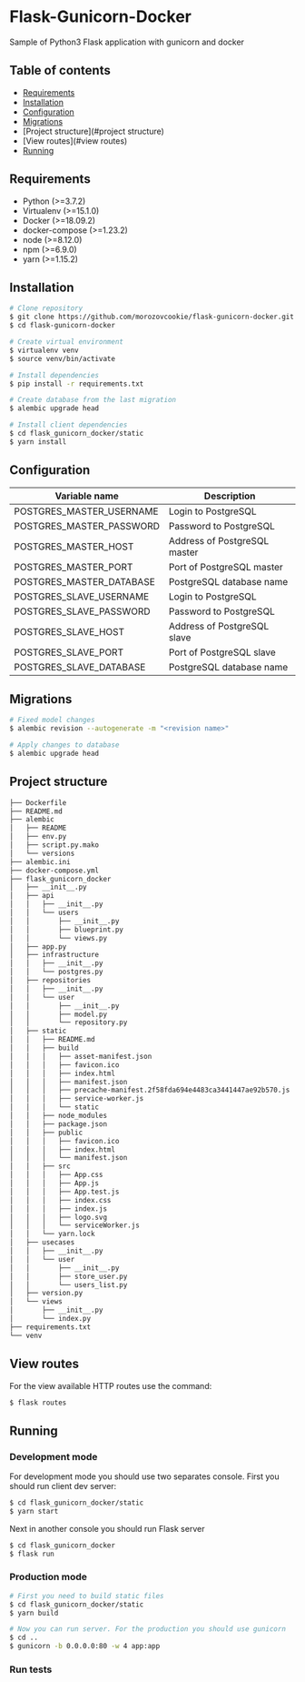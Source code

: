 # Flask-Gunicorn-Docker

Sample of Python3 Flask application with gunicorn and docker

## Table of contents

- [Requirements](#requirements)
- [Installation](#installation)
- [Configuration](#configuration)
- [Migrations](#migrations)
- [Project structure](#project structure)
- [View routes](#view routes)
- [Running](#running)

## Requirements

- Python (>=3.7.2)
- Virtualenv (>=15.1.0)
- Docker (>=18.09.2)
- docker-compose (>=1.23.2)
- node (>=8.12.0)
- npm (>=6.9.0)
- yarn (>=1.15.2)

## Installation

```bash
# Clone repository
$ git clone https://github.com/morozovcookie/flask-gunicorn-docker.git
$ cd flask-gunicorn-docker

# Create virtual environment
$ virtualenv venv
$ source venv/bin/activate

# Install dependencies
$ pip install -r requirements.txt

# Create database from the last migration
$ alembic upgrade head

# Install client dependencies
$ cd flask_gunicorn_docker/static
$ yarn install
```

## Configuration

|Variable name|Description|
|---|---|
|POSTGRES_MASTER_USERNAME|Login to PostgreSQL|
|POSTGRES_MASTER_PASSWORD|Password to PostgreSQL|
|POSTGRES_MASTER_HOST|Address of PostgreSQL master|
|POSTGRES_MASTER_PORT|Port of PostgreSQL master|
|POSTGRES_MASTER_DATABASE|PostgreSQL database name|
|POSTGRES_SLAVE_USERNAME|Login to PostgreSQL|
|POSTGRES_SLAVE_PASSWORD|Password to PostgreSQL|
|POSTGRES_SLAVE_HOST|Address of PostgreSQL slave|
|POSTGRES_SLAVE_PORT|Port of PostgreSQL slave|
|POSTGRES_SLAVE_DATABASE|PostgreSQL database name|

## Migrations

```bash
# Fixed model changes
$ alembic revision --autogenerate -m "<revision name>"

# Apply changes to database
$ alembic upgrade head
```

## Project structure
```bash
├── Dockerfile
├── README.md
├── alembic
│   ├── README
│   ├── env.py
│   ├── script.py.mako
│   └── versions
├── alembic.ini
├── docker-compose.yml
├── flask_gunicorn_docker
│   ├── __init__.py
│   ├── api                                                             set of api
│   │   ├── __init__.py
│   │   └── users                                                       user api blueprint with routes
│   │       ├── __init__.py
│   │       ├── blueprint.py
│   │       └── views.py
│   ├── app.py
│   ├── infrastructure                                                  set of connection with infrastructure
│   │   ├── __init__.py
│   │   └── postgres.py
│   ├── repositories                                                    set of repositories for manipulating data
│   │   ├── __init__.py
│   │   └── user
│   │       ├── __init__.py
│   │       ├── model.py                                                user model
│   │       └── repository.py                                           user repository
│   ├── static                                                          client application
│   │   ├── README.md
│   │   ├── build                                                       assets for production use
│   │   │   ├── asset-manifest.json
│   │   │   ├── favicon.ico
│   │   │   ├── index.html
│   │   │   ├── manifest.json
│   │   │   ├── precache-manifest.2f58fda694e4483ca3441447ae92b570.js
│   │   │   ├── service-worker.js
│   │   │   └── static
│   │   ├── node_modules                                                nodejs dependencies
│   │   ├── package.json
│   │   ├── public                                                      client views
│   │   │   ├── favicon.ico
│   │   │   ├── index.html
│   │   │   └── manifest.json
│   │   ├── src                                                         client logic
│   │   │   ├── App.css
│   │   │   ├── App.js
│   │   │   ├── App.test.js
│   │   │   ├── index.css
│   │   │   ├── index.js
│   │   │   ├── logo.svg
│   │   │   └── serviceWorker.js
│   │   └── yarn.lock
│   ├── usecases                                                        application use cases
│   │   ├── __init__.py
│   │   └── user                                                        set use cases for interaction with user
│   │       ├── __init__.py
│   │       ├── store_user.py
│   │       └── users_list.py
│   ├── version.py
│   └── views                                                           routes for the serving views
│       ├── __init__.py
│       └── index.py
├── requirements.txt                                                    python3 project dependencies
└── venv                                                                virtual environment
```

## View routes

For the view available HTTP routes use the command:

```bash
$ flask routes
```

## Running

### Development mode

For development mode you should use two separates console. First you should run client dev server:

```bash
$ cd flask_gunicorn_docker/static
$ yarn start
```

Next in another console you should run Flask server

```bash
$ cd flask_gunicorn_docker
$ flask run
```

### Production mode

```bash
# First you need to build static files
$ cd flask_gunicorn_docker/static
$ yarn build

# Now you can run server. For the production you should use gunicorn
$ cd ..
$ gunicorn -b 0.0.0.0:80 -w 4 app:app
```

### Run tests

```bash

```
